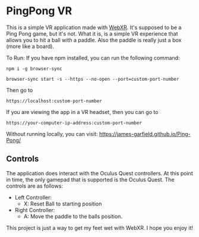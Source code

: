 # PingPong VR

This is a simple VR application made with [WebXR](https://www.w3.org/TR/webxr/).
It's supposed to be a Ping Pong game, but it's not. What it is, is a simple VR experience that allows you to hit a ball with a paddle.
Also the paddle is really just a box (more like a board).

To Run:
If you have npm installed, you can run the following command:
```
npm i -g browser-sync

browser-sync start -s --https --no-open --port=custom-port-number
```
Then go to
```
https://localhost:custom-port-number
```

If you are viewing the app in a VR headset, then you can go to 
```
https://your-computer-ip-address:custom-port-number
```

Without running locally, you can visit:
https://james-garfield.github.io/Ping-Pong/


## Controls
The application does interact with the Oculus Quest controllers. At this point in time, the only gamepad that is supported is the Oculus Quest.
The controls are as follows:
- Left Controller:
  - X: Reset Ball to starting position
- Right Controller:
  - A: Move the paddle to the balls position.

This project is just a way to get my feet wet with WebXR. I hope you enjoy it!
